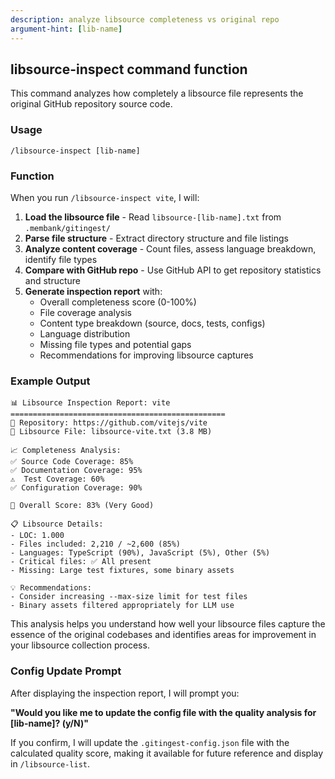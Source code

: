 ```yaml
---
description: analyze libsource completeness vs original repo
argument-hint: [lib-name]
---
```


## libsource-inspect command function

This command analyzes how completely a libsource file represents the original GitHub repository source code.

### Usage

`/libsource-inspect [lib-name]`

### Function

When you run `/libsource-inspect vite`, I will:

1. **Load the libsource file** - Read `libsource-[lib-name].txt` from `.membank/gitingest/`
2. **Parse file structure** - Extract directory structure and file listings
3. **Analyze content coverage** - Count files, assess language breakdown, identify file types
4. **Compare with GitHub repo** - Use GitHub API to get repository statistics and structure
5. **Generate inspection report** with:
   - Overall completeness score (0-100%)
   - File coverage analysis
   - Content type breakdown (source, docs, tests, configs)
   - Language distribution
   - Missing file types and potential gaps
   - Recommendations for improving libsource captures

### Example Output

```
📊 Libsource Inspection Report: vite
================================================
🔗 Repository: https://github.com/vitejs/vite
📁 Libsource File: libsource-vite.txt (3.8 MB)

📈 Completeness Analysis:
✅ Source Code Coverage: 85%
✅ Documentation Coverage: 95%
⚠️  Test Coverage: 60%
✅ Configuration Coverage: 90%

🎯 Overall Score: 83% (Very Good)

📋 Libsource Details:
- LOC: 1.000
- Files included: 2,210 / ~2,600 (85%)
- Languages: TypeScript (90%), JavaScript (5%), Other (5%)
- Critical files: ✅ All present
- Missing: Large test fixtures, some binary assets

💡 Recommendations:
- Consider increasing --max-size limit for test files
- Binary assets filtered appropriately for LLM use
```

This analysis helps you understand how well your libsource files capture the essence of the original codebases and identifies areas for improvement in your libsource collection process.

### Config Update Prompt

After displaying the inspection report, I will prompt you:

**"Would you like me to update the config file with the quality analysis for [lib-name]? (y/N)"**

If you confirm, I will update the `.gitingest-config.json` file with the calculated quality score, making it available for future reference and display in `/libsource-list`.
